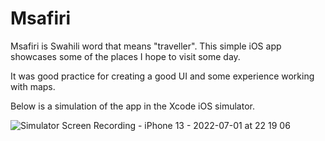 # Msafiri
  
Msafiri is Swahili word that means "traveller". This simple iOS app showcases some of the places I hope to visit some day.  
  
It was good practice for creating a good UI and some experience working with maps.  

Below is a simulation of the app in the Xcode iOS simulator.  

  
![Simulator Screen Recording - iPhone 13 - 2022-07-01 at 22 19 06](https://user-images.githubusercontent.com/77014953/176963177-f96a7fe1-9bf0-42c2-b878-9450a5f8d5b5.gif)
